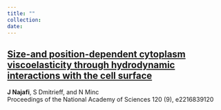 ```yaml
---
title: ""
collection: 
date:
---
```

## [Size-and position-dependent cytoplasm viscoelasticity through hydrodynamic interactions with the cell surface](https://www.pnas.org/doi/abs/10.1073/pnas.2216839120)
**J Najafi**, S Dmitrieff, and N Minc\
Proceedings of the National Academy of Sciences 120 (9), e2216839120

